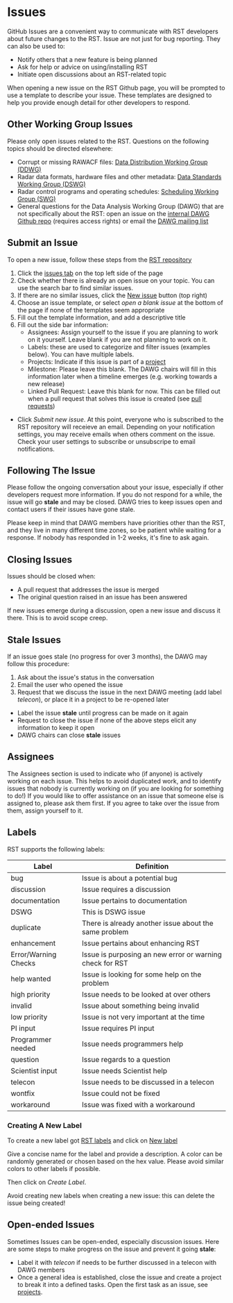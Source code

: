 <!---
(C) copyright 2021 SuperDARN Canada, University of Saskatchewan 
author: Marina Schmidt, SuperDARN Canada

Modifications:

RST is a free software: you can redistribute it and/or modify
it under the terms of the GNU General Public License as published by
the Free Software Foundation, either version 3 of the License, or
(at your option) any later version.

This program is distributed in the hope that it will be useful,
but WITHOUT ANY WARRANTY; without even the implied warranty of
MERCHANTABILITY or FITNESS FOR A PARTICULAR PURPOSE.  See the
GNU General Public License for more details.

You should have received a copy of the GNU General Public License
along with this program.  If not, see <https://www.gnu.org/licenses/>.
-->

# Issues 

GitHub Issues are a convenient way to communicate with RST developers about future changes to the RST. Issue are not just for bug reporting. They can also be used to:

- Notify others that a new feature is being planned
- Ask for help or advice on using/installing RST
- Initiate open discussions about an RST-related topic

When opening a new issue on the RST Github page, you will be prompted to use a template to describe your issue. These templates are designed to help you provide enough detail for other developers to respond.

## Other Working Group Issues

Please only open issues related to the RST. Questions on the following topics should be directed elsewhere:

- Corrupt or missing RAWACF files: [Data Distribution Working Group (DDWG)](https://github.com/SuperDARN/DDWG)
- Radar data formats, hardware files and other metadata: [Data Standards Working Group (DSWG)](https://github.com/superdarn/dswg-published-docs)
- Radar control programs and operating schedules: [Scheduling Working Group (SWG)](http://superdarn.thayer.dartmouth.edu/wg-scd.html)
- General questions for the Data Analysis Working Group (DAWG) that are not specifically about the RST: open an issue on the [internal DAWG Github repo](https://github.com/SuperDARN/dawg) (requires access rights) or email the [DAWG mailing list](mailto:darn-dawg@isee.nagoya-u.ac.jp)

## Submit an Issue

To open a new issue, follow these steps from the [RST repository](https://github.com/SuperDARN/rst)

1. Click the [issues tab](https://github.com/SuperDARN/rst/issues) on the top left side of the page 
2. Check whether there is already an open issue on your topic. You can use the search bar to find similar issues. 
3. If there are no similar issues, click the [New issue](https://github.com/SuperDARN/rst/issues/new/choose) button (top right)
4. Choose an issue template, or select *open a blank issue* at the bottom of the page if none of the templates seem appropriate
5. Fill out the template information, and add a descriptive title
6. Fill out the side bar information:  
    - Assignees: Assign yourself to the issue if you are planning to work on it yourself. Leave blank if you are not planning to work on it.
    - Labels: these are used to categorize and filter issues (examples below). You can have multiple labels. 
    - Projects: Indicate if this issue is part of a [project](projects.md)
    - Milestone: Please leave this blank. The DAWG chairs will fill in this information later when a timeline emerges (e.g. working towards a new release)
    - Linked Pull Request: Leave this blank for now. This can be filled out when a pull request that solves this issue is created (see [pull requests](pull_request.md))
* Click *Submit new issue*. At this point, everyone who is subscribed to the RST repository will receieve an email. Depending on your notification settings, you may receive emails when others comment on the issue. Check your user settings to subscribe or unsubscripe to email notifications.


## Following The Issue

Please follow the ongoing conversation about your issue, especially if other developers request more information. 
If you do not respond for a while, the issue will go **stale** and may be closed. DAWG tries to keep issues open and contact users if their issues have gone stale. 

Please keep in mind that DAWG members have priorities other than the RST, and they live in many different time zones, so be patient while waiting for a response.  If nobody has responded in 1-2 weeks, it's fine to ask again.

## Closing Issues

Issues should be closed when:

- A pull request that addresses the issue is merged
- The original question raised in an issue has been answered

If new issues emerge during a discussion, open a new issue and discuss it there. This is to avoid scope creep.

## Stale Issues

If an issue goes stale (no progress for over 3 months), the DAWG may follow this procedure:

1. Ask about the issue's status in the conversation
2. Email the user who opened the issue
3. Request that we discuss the issue in the next DAWG meeting (add label *telecon*), or place it in a project to be re-opened later
* Label the issue **stale** until progress can be made on it again
* Request to close the issue if none of the above steps elicit any information to keep it open
* DAWG chairs can close **stale** issues

## Assignees

The Assignees section is used to indicate who (if anyone) is actively working on each issue. This helps to avoid duplicated work, and to identify issues that nobody is currently working on (if you are looking for something to do!)
If you would like to offer assistance on an issue that someone else is assigned to, please ask them first. If you agree to take over the issue from them, assign yourself to it.

## Labels 

RST supports the following labels:

| Label                | Definition                                               |
| -------------------- | -------------------------------------------------------- |
| bug                  | Issue is about a potential bug                           |
| discussion           | Issue requires a discussion                              |
| documentation        | Issue pertains to documentation                          |
| DSWG                 | This is DSWG issue                                       |
| duplicate            | There is already another issue about the same problem    |
| enhancement          | Issue pertains about enhancing RST                       |
| Error/Warning Checks | Issue is purposing an new error or warning check for RST |
| help wanted          | Issue is looking for some help on the problem            |
| high priority        | Issue needs to be looked at over others                  |
| invalid              | Issue about something being invalid                      |
| low priority         | Issue is not very important at the time                  |
| PI input             | Issue requires PI input                                  |
| Programmer needed    | Issue needs programmers help                             |
| question             | Issue regards to a question                              |
| Scientist input      | Issue needs Scientist help                               |
| telecon              | Issue needs to be discussed in a telecon                 |
| wontfix              | Issue could not be fixed                                 |
| workaround           | Issue was fixed with a workaround                        | 


### Creating A New Label

To create a new label got [RST labels](https://github.com/SuperDARN/rst/labels) and click on [New label](https://github.com/SuperDARN/rst/labels)

Give a concise name for the label and provide a description. A color can be randomly generated or chosen based on the hex value. Please avoid similar colors to other labels if possible. 

Then click on *Create Label*.

Avoid creating new labels when creating a new issue: this can delete the issue being created!

## Open-ended Issues 

Sometimes Issues can be open-ended, especially discussion issues. Here are some steps to make progress on the issue and prevent it going **stale**:
- Label it with *telecon* if needs to be further discussed in a telecon with DAWG members 
- Once a general idea is established, close the issue and create a project to break it into a defined tasks. Open the first task as an issue, see [projects](projects.md).


